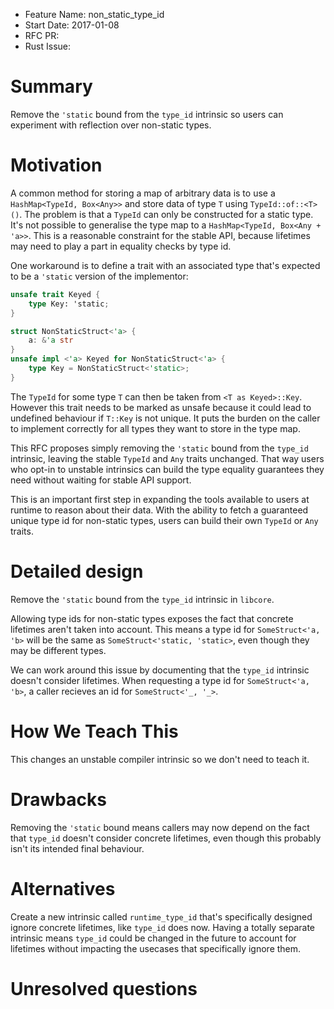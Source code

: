 - Feature Name: non_static_type_id
- Start Date: 2017-01-08
- RFC PR: 
- Rust Issue: 

# Summary
[summary]: #summary

Remove the `'static` bound from the `type_id` intrinsic so users can experiment with reflection over non-static types.

# Motivation
[motivation]: #motivation

A common method for storing a map of arbitrary data is to use a `HashMap<TypeId, Box<Any>>` and store data of type `T` using `TypeId::of::<T>()`. The problem is that a `TypeId` can only be constructed for a static type. It's not possible to generalise the type map to a `HashMap<TypeId, Box<Any + 'a>>`. This is a reasonable constraint for the stable API, because lifetimes may need to play a part in equality checks by type id. 

One workaround is to define a trait with an associated type that's expected to be a `'static` version of the implementor:

```rust
unsafe trait Keyed {
	type Key: 'static;
}

struct NonStaticStruct<'a> {
	a: &'a str
}
unsafe impl <'a> Keyed for NonStaticStruct<'a> {
	type Key = NonStaticStruct<'static>;
}
```

The `TypeId` for some type `T` can then be taken from `<T as Keyed>::Key`. However this trait needs to be marked as unsafe because it could lead to undefined behaviour if `T::Key` is not unique. It puts the burden on the caller to implement correctly for all types they want to store in the type map.

This RFC proposes simply removing the `'static` bound from the `type_id` intrinsic, leaving the stable `TypeId` and `Any` traits unchanged. That way users who opt-in to unstable intrinsics can build the type equality guarantees they need without waiting for stable API support.

This is an important first step in expanding the tools available to users at runtime to reason about their data. With the ability to fetch a guaranteed unique type id for non-static types, users can build their own `TypeId` or `Any` traits.

# Detailed design
[design]: #detailed-design

Remove the `'static` bound from the `type_id` intrinsic in `libcore`.

Allowing type ids for non-static types exposes the fact that concrete lifetimes aren't taken into account. This means a type id for `SomeStruct<'a, 'b>` will be the same as `SomeStruct<'static, 'static>`, even though they may be different types.

We can work around this issue by documenting that the `type_id` intrinsic doesn't consider lifetimes. When requesting a type id for `SomeStruct<'a, 'b>`, a caller recieves an id for `SomeStruct<'_, '_>`.

# How We Teach This
[how-we-teach-this]: #how-we-teach-this

This changes an unstable compiler intrinsic so we don't need to teach it.

# Drawbacks
[drawbacks]: #drawbacks

Removing the `'static` bound means callers may now depend on the fact that `type_id` doesn't consider concrete lifetimes, even though this probably isn't its intended final behaviour.

# Alternatives
[alternatives]: #alternatives

Create a new intrinsic called `runtime_type_id` that's specifically designed ignore concrete lifetimes, like `type_id` does now. Having a totally separate intrinsic means `type_id` could be changed in the future to account for lifetimes without impacting the usecases that specifically ignore them.

# Unresolved questions
[unresolved]: #unresolved-questions
